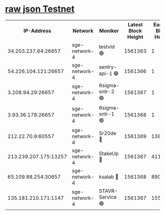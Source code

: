 
[raw json Testnet](https://rpc-check.sget.stavr.tech/sget/rpc-sget-result.json)
=


<table><tr><th>IP-Address</th><th>Network</th><th>Moniker</th><th>Latest Block Height</th><th>Earliest Block Height</th><th>Catching Up</th><th>Tx Index</th><th>Voting Power</th><th>Scan Time</th></tr><tr><td>34.203.237.64:26657</td><td>sge-network-4</td><td>testvld 🟢</td><td>1561363</td><td>1</td><td>False</td><td>on</td><td>0</td><td>2024-02-14T06:51:58.581428945UTC</td></tr><tr><td>54.226.104.121:26657</td><td>sge-network-4</td><td>sentry-api-1 🟢</td><td>1561366</td><td>1</td><td>False</td><td>on</td><td>0</td><td>2024-02-14T06:52:15.619458912UTC</td></tr><tr><td>3.208.94.29:26657</td><td>sge-network-4</td><td>6sigma-sntr-2 🟢</td><td>1561367</td><td>1</td><td>False</td><td>on</td><td>0</td><td>2024-02-14T06:52:25.583144393UTC</td></tr><tr><td>3.93.36.178:26657</td><td>sge-network-4</td><td>6sigma-sntr-1 🟢</td><td>1561368</td><td>1</td><td>False</td><td>on</td><td>0</td><td>2024-02-14T06:52:28.289330973UTC</td></tr><tr><td>212.22.70.9:60557</td><td>sge-network-4</td><td>Sr20de 🔴</td><td>1561369</td><td>138001</td><td>False</td><td>on</td><td>104</td><td>2024-02-14T06:52:33.240100041UTC</td></tr><tr><td>213.239.207.175:13257</td><td>sge-network-4</td><td>StakeUp 🔴</td><td>1561367</td><td>411001</td><td>False</td><td>off</td><td>100</td><td>2024-02-14T06:52:24.653026810UTC</td></tr><tr><td>65.109.88.254:30657</td><td>sge-network-4</td><td>ksalab 🔴</td><td>1561368</td><td>890001</td><td>False</td><td>off</td><td>2155</td><td>2024-02-14T06:52:30.734925849UTC</td></tr><tr><td>135.181.210.171:1147</td><td>sge-network-4</td><td>STAVR-Service 🟢</td><td>1561367</td><td>1558001</td><td>False</td><td>on</td><td>0</td><td>2024-02-14T06:52:24.978724241UTC</td></tr></table>
